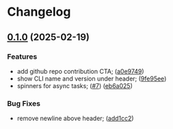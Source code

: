 # Changelog

## [0.1.0](https://github.com/uFloppyDisk/create-cssharp-plugin/compare/0.0.2...v0.1.0) (2025-02-19)


### Features

* add github repo contribution CTA; ([a0e9749](https://github.com/uFloppyDisk/create-cssharp-plugin/commit/a0e9749e581fdf33de9fde158f85b7a100f40609))
* show CLI name and version under header; ([9fe95ee](https://github.com/uFloppyDisk/create-cssharp-plugin/commit/9fe95eefe24ec17166e4b6fbbda65a3269300ea2))
* spinners for async tasks; ([#7](https://github.com/uFloppyDisk/create-cssharp-plugin/issues/7)) ([eb6a025](https://github.com/uFloppyDisk/create-cssharp-plugin/commit/eb6a02559b1331a62a74d77def95d22c5e8a6ed4))


### Bug Fixes

* remove newline above header; ([add1cc2](https://github.com/uFloppyDisk/create-cssharp-plugin/commit/add1cc2fc83e642cd47abf46d7722dd599be6f29))
